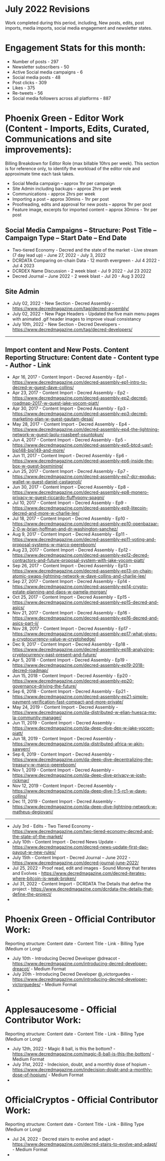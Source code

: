 # July 2022 Revisions
Work completed during this period, including, New posts, edits, post imports, media imports, social media engagement and newsletter states.

# Engagement Stats for this month:
* Number of posts -  297
* Newsletter subscribers - 50
* Active Social media campaigns - 6
* Social media posts - 48
* Post clicks - 309
* Likes - 375
* Re-tweets - 56
* Social media followers across all platforms - 887


# Phoenix Green - Editor Work (Content - Imports, Edits, Curated, Communications and site improvements):

Billing Breakdown for Editor Role (max billable 10hrs per week).
This section is for reference only, to identify the workload of the editor role and approximate time each task takes.
* Social Media campaign – approx 1hr per campaign
* Site Admin including backups – approx 2hrs per week
* Communications - approx 2hrs per week
* Importing a post – approx 30mins - 1hr per post
* Proofreading, edits and approval for new posts – approx 1hr per post
* Feature image, excerpts for imported content – approx 30mins - 1hr per post 

## Social Media Campaigns – Structure: Post Title – Campaign Type – Start Date – End Date
* Two-tiered Economy - Decred and the state of the market - Live stream (7 day lead up) - June 27, 2022 - July 3, 2022
* DCRDATA Comparing on-chain Data - 12 month evergreen - Jul 4 2022 - Jul 4 2023
* DCRDEX Name Discussion - 2 week blast - Jul 9 2022 - Jul 23 2022
* Decred Journal – June 2022 - 2 week blast - Jul 20 - Aug 3 2022

## Site Admin
* July 02, 2022 - New Section - Decred Assembly - https://www.decredmagazine.com/tag/decred-assembly/
* July 02, 2022 - New Page Headers - Updated the five main menu pages with animated .gif header images to improve visual consistancy
* July 10th, 2022 - New Section - Decred Developers - https://www.decredmagazine.com/tag/decred-developers/

---
## Import content and New Posts. Content Reporting Structure: Content date - Content type - Author - Link
* Apr 16, 2017 - Content Import - Decred Assembly - Ep1 - https://www.decredmagazine.com/decred-assembly-ep1-intro-to-decred-w-guest-dave-collins/
* Apr 23, 2017 - Content Import - Decred Assembly - Ep2 - https://www.decredmagazine.com/decred-assembly-ep2-decred-roadmap-2017-w-guest-jake-yocom-piatt/
* Apr 30, 2017 - Content Import - Decred Assembly - Ep3 - https://www.decredmagazine.com/decred-assembly-ep3-decred-marketing-plan-w-guest-gautam-desai/
* May 28, 2017 - Content Import - Decred Assembly - Ep4 - https://www.decredmagazine.com/decred-assembly-ep4-the-lightning-network-w-guest-laolu-roasbeef-osuntokun/
* Jun 4, 2017 - Content Import - Decred Assembly - Ep5 - https://www.decredmagazine.com/decred-assembly-ep5-btcd-uasf-bip148-bip149-and-more/
* Jun 11, 2017 - Content Import - Decred Assembly - Ep6 - https://www.decredmagazine.com/decred-assembly-ep6-inside-the-box-w-guest-boxmining/
* Jun 25, 2017 - Content Import - Decred Assembly - Ep7 - https://www.decredmagazine.com/decred-assembly-ep7-dcr-exodus-wallet-w-guest-daniel-castagnoli/
* Jun 30, 2017 - Content Import - Decred Assembly - Ep8 - https://www.decredmagazine.com/decred-assembly-ep8-monero-privacy-w-guest-riccardo-fluffypony-spagni/
* Jul 10, 2017 - Content Import - Decred Assembly - Ep9 - https://www.decredmagazine.com/decred-assembly-ep9-litecoin-decred-and-more-w-charlie-lee/
* Jul 18, 2017 - Content Import - Decred Assembly - Ep10 - https://www.decredmagazine.com/decred-assembly-ep10-openbazaar-2-0-w-brian-hoffman-and-dr-washington-sanchez/
* Aug 9, 2017 - Content Import - Decred Assembly - Ep11 - https://www.decredmagazine.com/decred-assembly-ep11-voting-and-proposal-systems-w-marco-peereboom/
* Aug 23, 2017 - Content Import - Decred Assembly - Ep12 - https://www.decredmagazine.com/decred-assembly-ep12-decred-contractors-and-future-proposal-system-with-jake-yocom-piatt/
* Sep 26, 2017 - Content Import - Decred Assembly - Ep13 - https://www.decredmagazine.com/decred-assembly-ep13-on-chain-atomic-swaps-lightning-network-w-dave-collins-and-charlie-lee/
* Sep 27, 2017 - Content Import - Decred Assembly - Ep14 - https://www.decredmagazine.com/decred-assembly-ep14-crypto-estate-planning-and-daos-w-pamela-morgan/
* Oct 25, 2017 - Content Import - Decred Assembly - Ep15 - https://www.decredmagazine.com/decred-assembly-ep15-decred-and-asics/
* Nov 21, 2017 - Content Import - Decred Assembly - Ep16 - https://www.decredmagazine.com/decred-assembly-ep16-decred-and-asics-part-ii/
* Nov 28, 2017 - Content Import - Decred Assembly - Ep17 - https://www.decredmagazine.com/decred-assembly-ep17-what-gives-a-cryptocurrency-value-w-cryptohedge/
* Dec 9, 2017 - Content Import - Decred Assembly - Ep18 - https://www.decredmagazine.com/decred-assembly-ep18-analyzing-cryptocurrency-past-present-and-future/
* Apr 5, 2018 - Content Import - Decred Assembly - Ep19 - https://www.decredmagazine.com/decred-assembly-ep19-2018-decred-roadmap/
* Jun 15, 2018 - Content Import - Decred Assembly - Ep20 - https://www.decredmagazine.com/decred-assembly-ep20-governance-driving-the-future/
* Sep 6, 2018 - Content Import - Decred Assembly - Ep21 - https://www.decredmagazine.com/decred-assembly-ep21-simple-payment-verification-fast-compact-and-more-private/
* May 24, 2019 - Content Import - Decred Assembly - https://www.decredmagazine.com/da-distributed-w-elian-huesca-mx-la-community-manager/
* Jun 11, 2019 - Content Import - Decred Assembly - https://www.decredmagazine.com/da-deep-dive-dex-w-jake-yocom-piatt/
* Jun 18, 2019 - Content Import - Decred Assembly - https://www.decredmagazine.com/da-distributed-africa-w-akin-sawyerr/
* Sep 6, 2019 - Content Import - Decred Assembly - https://www.decredmagazine.com/da-deep-dive-decentralizing-the-treasury-w-marco-peereboom/
* Nov 1, 2019 - Content Import - Decred Assembly - https://www.decredmagazine.com/da-deep-dive-privacy-w-josh-rickmar/
* Nov 12, 2019 - Content Import - Decred Assembly - https://www.decredmagazine.com/da-deep-dive-1-5-rc1-w-dave-collins/
* Dec 11, 2019 - Content Import - Decred Assembly - https://www.decredmagazine.com/da-deep-dive-lightning-network-w-matheus-degiovani/

---

* July 3rd - Edits - Two Tiered Economy - https://www.decredmagazine.com/two-tiered-economy-decred-and-the-state-of-the-market/
* July 10th - Content Import - Decred News Update - https://www.decredmagazine.com/decred-news-update-first-dao-payout-w-new-rules/
* July 15th - Content Import - Decred Journal – June 2022 - https://www.decredmagazine.com/decred-journal-june-2022/
* Jul 25, 2022 - Proof read, edit and images - Sound Money that Iterates and Evolves - https://www.decredmagazine.com/decred-iterates-where-bitcoin-is-weak-broken/
* Jul 31, 2022 - Content Import - DCRDATA The Details that define the project - https://www.decredmagazine.com/dcrdata-the-details-that-define-the-project/
*

# Phoenix Green - Official Contributor Work:
Reporting structure: Content date - Content Title - Link - Billing Type (Medium or Long)
* July 10th - Introducing Decred Developer @dreacot - https://www.decredmagazine.com/introducing-decred-developer-dreacot/ - Medium Format
* July 20th - Introducing Decred Developer @_victorguedes - https://www.decredmagazine.com/introducing-decred-developer-victorguedes/ - Medium Format
* 

# Applesaucesome - Official Contributor Work:
Reporting structure: Content date - Content Title - Link - Billing Type (Medium or Long)
* July 12th, 2022 - Magic 8 ball, is this the bottom? - https://www.decredmagazine.com/magic-8-ball-is-this-the-bottom/ - Medium Format
* July 31st, 2022 - Indecision, doubt, and a monthly dose of hopium - https://www.decredmagazine.com/indecision-doubt-and-a-monthly-dose-of-hopium/ - Medium Format
* 

# OfficialCryptos - Official Contributor Work:
Reporting structure: Content date - Content Title - Link - Billing Type (Medium or Long)
* Jul 24, 2022 - Decred stairs to evolve and adapt - https://www.decredmagazine.com/decred-stairs-to-evolve-and-adapt/ - Medium Format
* 

